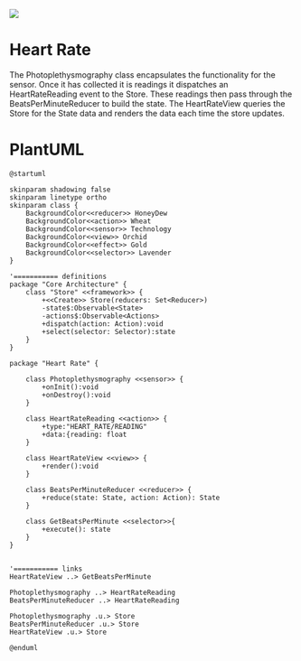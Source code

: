 ![](http://www.plantuml.com/plantuml/png/VPFHRzem4CRV_LTOQDAejdNlKOPA2u9Asre5j3rEr-H2B8mTsHTOLF6_puxPS6XOdj3TZ-yxVNU-imI6cfrap6w5gi70ZjiA2dqGQiDBa1QZZXGAgQsHQqELZXgv16lvA-FkkuTykp6wKSM3bjgagS6YoT5C9dof5ROpF0npa9FGoc4_AmGQPYmggxtK6lDAkTgc7GRt0WyEUp9v9OfX1CiIStBGGilYcfrqI6Vu5VQe2ZJioDZxB-UF5rWA9VpebjLE03R8Hm_Q89zwSt82ZS7HAPsGr6X5sjVIj7JnuK6RhRC8XFy-fEc3GI1qrGuTdqAq2LyXfTafqfj___XaoU7lagSNYsOFBnBJ5Nc1Cn7ojJrc6cgJitCXR0sKL-E09pmWDybUY-ACXMJ6VmFoOuLVDqatIKSUNLZdJ9O8XdW6r8KHfV5SQTArHAfQkzCR0tNLycZNKIvQFRgin_4qeJn3IqQtSUSOUtJctZj3AFnjH_SMwVlhJaRB-JHR_ygcw_ddR3wTFNvVZAA0W21vDK4cuQNKGF_n-o7mmCCzzgrCTqvN1xv78FkCvfjG3U5fuJn-JP5MA8wxv1FUBVuZlrnWgBzrMY3rpNXy-94B_iRSjTt8lB_ZYnSXXTfQra_WzdRoreYnmTLxzd9VR3YF8VIQQdDxUap3MZ7Gdprgi3jKHREJVm00)

# Heart Rate

The Photoplethysmography class encapsulates the functionality for the sensor. Once it has collected it is readings it dispatches an HeartRateReading event to the Store. These readings then pass through the BeatsPerMinuteReducer to build the state. The HeartRateView queries the Store for the State data and renders the data each time the store updates.

# PlantUML

```plantuml
@startuml

skinparam shadowing false
skinparam linetype ortho
skinparam class {
    BackgroundColor<<reducer>> HoneyDew
    BackgroundColor<<action>> Wheat
    BackgroundColor<<sensor>> Technology
    BackgroundColor<<view>> Orchid
    BackgroundColor<<effect>> Gold
    BackgroundColor<<selector>> Lavender
}

'=========== definitions
package "Core Architecture" {
    class "Store" <<framework>> {
        +<<Create>> Store(reducers: Set<Reducer>)
        -state$:Observable<State>
        -actions$:Observable<Actions>
        +dispatch(action: Action):void
        +select(selector: Selector):state
    }
}

package "Heart Rate" {

    class Photoplethysmography <<sensor>> {
        +onInit():void
        +onDestroy():void
    }

    class HeartRateReading <<action>> {
        +type:"HEART_RATE/READING"
        +data:{reading: float
    }

    class HeartRateView <<view>> {
        +render():void
    }

    class BeatsPerMinuteReducer <<reducer>> {
        +reduce(state: State, action: Action): State
    }

    class GetBeatsPerMinute <<selector>>{
        +execute(): state
    }
}


'=========== links
HeartRateView ..> GetBeatsPerMinute

Photoplethysmography ..> HeartRateReading
BeatsPerMinuteReducer ..> HeartRateReading

Photoplethysmography .u.> Store
BeatsPerMinuteReducer .u.> Store
HeartRateView .u.> Store

@enduml
```
